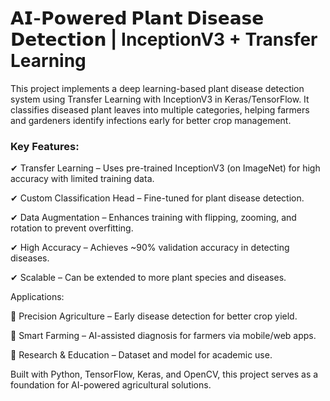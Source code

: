 # 𝗔𝗜-𝗣𝗼𝘄𝗲𝗿𝗲𝗱 𝗣𝗹𝗮𝗻𝘁 𝗗𝗶𝘀𝗲𝗮𝘀𝗲 𝗗𝗲𝘁𝗲𝗰𝘁𝗶𝗼𝗻 | InceptionV3 + Transfer Learning
This project implements a deep learning-based plant disease detection system using Transfer Learning with InceptionV3 in Keras/TensorFlow. It classifies diseased plant leaves into multiple categories, helping farmers and gardeners identify infections early for better crop management.

### Key Features:

✔ Transfer Learning – Uses pre-trained InceptionV3 (on ImageNet) for high accuracy with limited training data.

✔ Custom Classification Head – Fine-tuned for plant disease detection.

✔ Data Augmentation – Enhances training with flipping, zooming, and rotation to prevent overfitting.

✔ High Accuracy – Achieves ~90% validation accuracy in detecting diseases.

✔ Scalable – Can be extended to more plant species and diseases.

Applications:

🌱 Precision Agriculture – Early disease detection for better crop yield.

🌿 Smart Farming – AI-assisted diagnosis for farmers via mobile/web apps.

🔬 Research & Education – Dataset and model for academic use.

Built with Python, TensorFlow, Keras, and OpenCV, this project serves as a foundation for AI-powered agricultural solutions.


